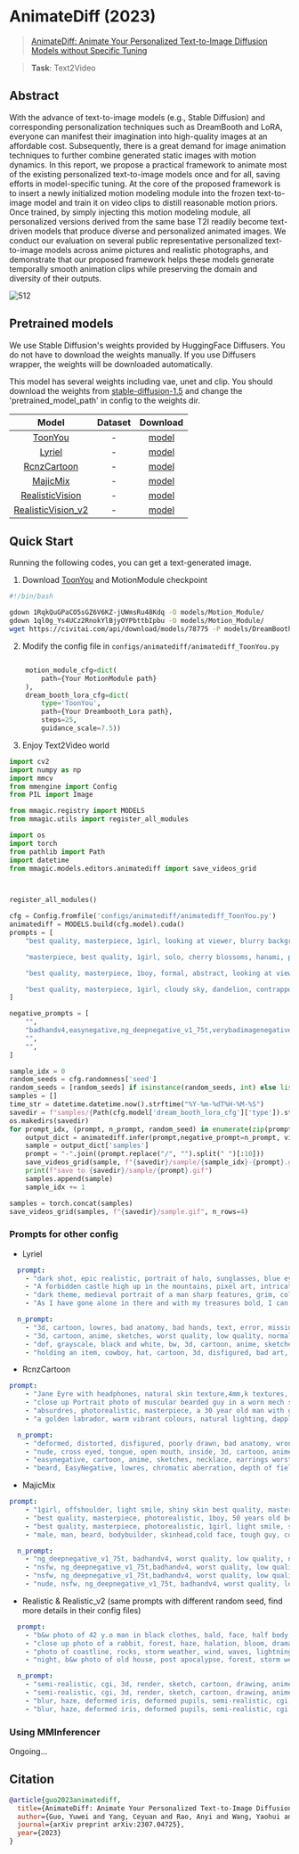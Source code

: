 # AnimateDiff (2023)

> [AnimateDiff: Animate Your Personalized Text-to-Image Diffusion Models without Specific Tuning](https://arxiv.org/abs/2307.04725)

> **Task**: Text2Video

<!-- [ALGORITHM] -->

## Abstract

<!-- [ABSTRACT] -->

With the advance of text-to-image models (e.g., Stable Diffusion) and corresponding personalization techniques such as DreamBooth and LoRA, everyone can manifest their imagination into high-quality images at an affordable cost. Subsequently, there is a great demand for image animation techniques to further combine generated static images with motion dynamics. In this report, we propose a practical framework to animate most of the existing personalized text-to-image models once and for all, saving efforts in model-specific tuning. At the core of the proposed framework is to insert a newly initialized motion modeling module into the frozen text-to-image model and train it on video clips to distill reasonable motion priors. Once trained, by simply injecting this motion modeling module, all personalized versions derived from the same base T2I readily become text-driven models that produce diverse and personalized animated images. We conduct our evaluation on several public representative personalized text-to-image models across anime pictures and realistic photographs, and demonstrate that our proposed framework helps these models generate temporally smooth animation clips while preserving the domain and diversity of their outputs.

<!-- [IMAGE] -->
![512](https://github.com/ElliotQi/mmagic/assets/46469021/54d92aca-dfa9-4eeb-ba38-3f6c981e5399)

## Pretrained models

We use Stable Diffusion's weights provided by HuggingFace Diffusers. You do not have to download the weights manually. If you use Diffusers wrapper, the weights will be downloaded automatically.

This model has several weights including vae, unet and clip. You should download the weights from [stable-diffusion-1.5](https://huggingface.co/runwayml/stable-diffusion-v1-5) and change the 'pretrained_model_path' in config to the weights dir.

|                           Model                           | Dataset |                                     Download                                      |
| :-------------------------------------------------------: | :-----: | :-------------------------------------------------------------------------------: |
|            [ToonYou](./animatediff_ToonYou.py)            |    -    |              [model](https://civitai.com/api/download/models/78775)               |
|             [Lyriel](./animatediff_Lyriel.py)             |    -    |              [model](https://civitai.com/api/download/models/72396)               |
|        [RcnzCartoon](./animatediff_RcnzCartoon.py)        |    -    |              [model](https://civitai.com/api/download/models/71009)               |
|           [MajicMix](./animatediff_MajicMix.py)           |    -    |              [model](https://civitai.com/api/download/models/79068)               |
|    [RealisticVision](./animatediff_RealisticVision.py)    |    -    |              [model](https://civitai.com/api/download/models/29460)               |
| [RealisticVision_v2](./animatediff_RealisticVision_v2.py) |    -    | [model](https://huggingface.co/guoyww/animatediff/resolve/main/mm_sd_v15_v2.ckpt) |

## Quick Start

Running the following codes, you can get a text-generated image.

1. Download [ToonYou](https://civitai.com/api/download/models/78775) and MotionModule checkpoint

```bash
#!/bin/bash

gdown 1RqkQuGPaCO5sGZ6V6KZ-jUWmsRu48Kdq -O models/Motion_Module/
gdown 1ql0g_Ys4UCz2RnokYlBjyOYPbttbIpbu -O models/Motion_Module/
wget https://civitai.com/api/download/models/78775 -P models/DreamBooth_LoRA/ --content-disposition --no-check-certificate
```

2. Modify the config file in `configs/animatediff/animatediff_ToonYou.py`

```python

    motion_module_cfg=dict(
        path={Your MotionModule path}
    ),
    dream_booth_lora_cfg=dict(
        type='ToonYou',
        path={Your Dreambooth_Lora path},
        steps=25,
        guidance_scale=7.5))
```

3. Enjoy Text2Video world

```python
import cv2
import numpy as np
import mmcv
from mmengine import Config
from PIL import Image

from mmagic.registry import MODELS
from mmagic.utils import register_all_modules

import os
import torch
from pathlib import Path
import datetime
from mmagic.models.editors.animatediff import save_videos_grid



register_all_modules()

cfg = Config.fromfile('configs/animatediff/animatediff_ToonYou.py')
animatediff = MODELS.build(cfg.model).cuda()
prompts = [
    "best quality, masterpiece, 1girl, looking at viewer, blurry background, upper body, contemporary, dress",

    "masterpiece, best quality, 1girl, solo, cherry blossoms, hanami, pink flower, white flower, spring season, wisteria, petals, flower, plum blossoms, outdoors, falling petals, white hair, black eyes,",

    "best quality, masterpiece, 1boy, formal, abstract, looking at viewer, masculine, marble pattern",

    "best quality, masterpiece, 1girl, cloudy sky, dandelion, contrapposto, alternate hairstyle,"
]

negative_prompts = [
    "",
    "badhandv4,easynegative,ng_deepnegative_v1_75t,verybadimagenegative_v1.3, bad-artist, bad_prompt_version2-neg, teeth",
    "",
    "",
]

sample_idx = 0
random_seeds = cfg.randomness['seed']
random_seeds = [random_seeds] if isinstance(random_seeds, int) else list(random_seeds)
samples = []
time_str = datetime.datetime.now().strftime("%Y-%m-%dT%H-%M-%S")
savedir = f"samples/{Path(cfg.model['dream_booth_lora_cfg']['type']).stem}-{time_str}"
os.makedirs(savedir)
for prompt_idx, (prompt, n_prompt, random_seed) in enumerate(zip(prompts, negative_prompts, random_seeds)):
    output_dict = animatediff.infer(prompt,negative_prompt=n_prompt, video_length=16, height=256, width=256, seed=random_seed,num_inference_steps=cfg.model['dream_booth_lora_cfg']['steps'])
    sample = output_dict['samples']
    prompt = "-".join((prompt.replace("/", "").split(" ")[:10]))
    save_videos_grid(sample, f"{savedir}/sample/{sample_idx}-{prompt}.gif")
    print(f"save to {savedir}/sample/{prompt}.gif")
    samples.append(sample)
    sample_idx += 1

samples = torch.concat(samples)
save_videos_grid(samples, f"{savedir}/sample.gif", n_rows=4)


```

### Prompts for other config

- Lyriel

```yaml
  prompt:
    - "dark shot, epic realistic, portrait of halo, sunglasses, blue eyes, tartan scarf, white hair by atey ghailan, by greg rutkowski, by greg tocchini, by james gilleard, by joe fenton, by kaethe butcher, gradient yellow, black, brown and magenta color scheme, grunge aesthetic!!! graffiti tag wall background, art by greg rutkowski and artgerm, soft cinematic light, adobe lightroom, photolab, hdr, intricate, highly detailed, depth of field, faded, neutral colors, hdr, muted colors, hyperdetailed, artstation, cinematic, warm lights, dramatic light, intricate details, complex background, rutkowski, teal and orange"
    - "A forbidden castle high up in the mountains, pixel art, intricate details2, hdr, intricate details, hyperdetailed5, natural skin texture, hyperrealism, soft light, sharp, game art, key visual, surreal"
    - "dark theme, medieval portrait of a man sharp features, grim, cold stare, dark colors, Volumetric lighting, baroque oil painting by Greg Rutkowski, Artgerm, WLOP, Alphonse Mucha dynamic lighting hyperdetailed intricately detailed, hdr, muted colors, complex background, hyperrealism, hyperdetailed, amandine van ray"
    - "As I have gone alone in there and with my treasures bold, I can keep my secret where and hint of riches new and old. Begin it where warm waters halt and take it in a canyon down, not far but too far to walk, put in below the home of brown."

  n_prompt:
    - "3d, cartoon, lowres, bad anatomy, bad hands, text, error, missing fingers, extra digit, fewer digits, cropped, worst quality, low quality, normal quality, jpeg artifacts, signature, watermark, username, blurry, artist name, young, loli, elf, 3d, illustration"
    - "3d, cartoon, anime, sketches, worst quality, low quality, normal quality, lowres, normal quality, monochrome, grayscale, skin spots, acnes, skin blemishes, bad anatomy, girl, loli, young, large breasts, red eyes, muscular"
    - "dof, grayscale, black and white, bw, 3d, cartoon, anime, sketches, worst quality, low quality, normal quality, lowres, normal quality, monochrome, grayscale, skin spots, acnes, skin blemishes, bad anatomy, girl, loli, young, large breasts, red eyes, muscular,badhandsv5-neg, By bad artist -neg 1, monochrome"
    - "holding an item, cowboy, hat, cartoon, 3d, disfigured, bad art, deformed,extra limbs,close up,b&w, weird colors, blurry, duplicate, morbid, mutilated, [out of frame], extra fingers, mutated hands, poorly drawn hands, poorly drawn face, mutation, deformed, ugly, blurry, bad anatomy, bad proportions, extra limbs, cloned face, disfigured, out of frame, ugly, extra limbs, bad anatomy, gross proportions, malformed limbs, missing arms, missing legs, extra arms, extra legs, mutated hands, fused fingers, too many fingers, long neck, Photoshop, video game, ugly, tiling, poorly drawn hands, poorly drawn feet, poorly drawn face, out of frame, mutation, mutated, extra limbs, extra legs, extra arms, disfigured, deformed, cross-eye, body out of frame, blurry, bad art, bad anatomy, 3d render"
```

- RcnzCartoon

```yaml
prompt:
    - "Jane Eyre with headphones, natural skin texture,4mm,k textures, soft cinematic light, adobe lightroom, photolab, hdr, intricate, elegant, highly detailed, sharp focus, cinematic look, soothing tones, insane details, intricate details, hyperdetailed, low contrast, soft cinematic light, dim colors, exposure blend, hdr, faded"
    - "close up Portrait photo of muscular bearded guy in a worn mech suit, light bokeh, intricate, steel metal [rust], elegant, sharp focus, photo by greg rutkowski, soft lighting, vibrant colors, masterpiece, streets, detailed face"
    - "absurdres, photorealistic, masterpiece, a 30 year old man with gold framed, aviator reading glasses and a black hooded jacket and a beard, professional photo, a character portrait, altermodern, detailed eyes, detailed lips, detailed face, grey eyes"
    - "a golden labrador, warm vibrant colours, natural lighting, dappled lighting, diffused lighting, absurdres, highres,k, uhd, hdr, rtx, unreal, octane render, RAW photo, photorealistic, global illumination, subsurface scattering"

  n_prompt:
    - "deformed, distorted, disfigured, poorly drawn, bad anatomy, wrong anatomy, extra limb, missing limb, floating limbs, mutated hands and fingers, disconnected limbs, mutation, mutated, ugly, disgusting, blurry, amputation"
    - "nude, cross eyed, tongue, open mouth, inside, 3d, cartoon, anime, sketches, worst quality, low quality, normal quality, lowres, normal quality, monochrome, grayscale, skin spots, acnes, skin blemishes, bad anatomy, red eyes, muscular"
    - "easynegative, cartoon, anime, sketches, necklace, earrings worst quality, low quality, normal quality, bad anatomy, bad hands, shiny skin, error, missing fingers, extra digit, fewer digits, jpeg artifacts, signature, watermark, username, blurry, chubby, anorectic, bad eyes, old, wrinkled skin, red skin, photograph By bad artist -neg, big eyes, muscular face,"
    - "beard, EasyNegative, lowres, chromatic aberration, depth of field, motion blur, blurry, bokeh, bad quality, worst quality, multiple arms, badhand"

```

- MajicMix

```yaml
prompt:
    - "1girl, offshoulder, light smile, shiny skin best quality, masterpiece, photorealistic"
    - "best quality, masterpiece, photorealistic, 1boy, 50 years old beard, dramatic lighting"
    - "best quality, masterpiece, photorealistic, 1girl, light smile, shirt with collars, waist up, dramatic lighting, from below"
    - "male, man, beard, bodybuilder, skinhead,cold face, tough guy, cowboyshot, tattoo, french windows, luxury hotel masterpiece, best quality, photorealistic"

  n_prompt:
    - "ng_deepnegative_v1_75t, badhandv4, worst quality, low quality, normal quality, lowres, bad anatomy, bad hands, watermark, moles"
    - "nsfw, ng_deepnegative_v1_75t,badhandv4, worst quality, low quality, normal quality, lowres,watermark, monochrome"
    - "nsfw, ng_deepnegative_v1_75t,badhandv4, worst quality, low quality, normal quality, lowres,watermark, monochrome"
    - "nude, nsfw, ng_deepnegative_v1_75t, badhandv4, worst quality, low quality, normal quality, lowres, bad anatomy, bad hands, monochrome, grayscale watermark, moles, people"
```

- Realistic & Realistic_v2 (same prompts with different random seed, find more details in their config files)

```yaml
  prompt:
    - "b&w photo of 42 y.o man in black clothes, bald, face, half body, body, high detailed skin, skin pores, coastline, overcast weather, wind, waves, 8k uhd, dslr, soft lighting, high quality, film grain, Fujifilm XT3"
    - "close up photo of a rabbit, forest, haze, halation, bloom, dramatic atmosphere, centred, rule of thirds, 200mm 1.4f macro shot"
    - "photo of coastline, rocks, storm weather, wind, waves, lightning, 8k uhd, dslr, soft lighting, high quality, film grain, Fujifilm XT3"
    - "night, b&w photo of old house, post apocalypse, forest, storm weather, wind, rocks, 8k uhd, dslr, soft lighting, high quality, film grain"

  n_prompt:
    - "semi-realistic, cgi, 3d, render, sketch, cartoon, drawing, anime, text, close up, cropped, out of frame, worst quality, low quality, jpeg artifacts, ugly, duplicate, morbid, mutilated, extra fingers, mutated hands, poorly drawn hands, poorly drawn face, mutation, deformed, blurry, dehydrated, bad anatomy, bad proportions, extra limbs, cloned face, disfigured, gross proportions, malformed limbs, missing arms, missing legs, extra arms, extra legs, fused fingers, too many fingers, long neck"
    - "semi-realistic, cgi, 3d, render, sketch, cartoon, drawing, anime, text, close up, cropped, out of frame, worst quality, low quality, jpeg artifacts, ugly, duplicate, morbid, mutilated, extra fingers, mutated hands, poorly drawn hands, poorly drawn face, mutation, deformed, blurry, dehydrated, bad anatomy, bad proportions, extra limbs, cloned face, disfigured, gross proportions, malformed limbs, missing arms, missing legs, extra arms, extra legs, fused fingers, too many fingers, long neck"
    - "blur, haze, deformed iris, deformed pupils, semi-realistic, cgi, 3d, render, sketch, cartoon, drawing, anime, mutated hands and fingers, deformed, distorted, disfigured, poorly drawn, bad anatomy, wrong anatomy, extra limb, missing limb, floating limbs, disconnected limbs, mutation, mutated, ugly, disgusting, amputation"
    - "blur, haze, deformed iris, deformed pupils, semi-realistic, cgi, 3d, render, sketch, cartoon, drawing, anime, art, mutated hands and fingers, deformed, distorted, disfigured, poorly drawn, bad anatomy, wrong anatomy, extra limb, missing limb, floating limbs, disconnected limbs, mutation, mutated, ugly, disgusting, amputation"

```

### Using MMInferencer

Ongoing...

## Citation

```bibtex
@article{guo2023animatediff,
  title={AnimateDiff: Animate Your Personalized Text-to-Image Diffusion Models without Specific Tuning},
  author={Guo, Yuwei and Yang, Ceyuan and Rao, Anyi and Wang, Yaohui and Qiao, Yu and Lin, Dahua and Dai, Bo},
  journal={arXiv preprint arXiv:2307.04725},
  year={2023}
}
```
